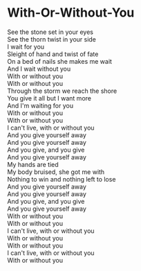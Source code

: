 # With-Or-Without-You

See the stone set in your eyes  
See the thorn twist in your side  
I wait for you  
Sleight of hand and twist of fate  
On a bed of nails she makes me wait  
And I wait without you  
With or without you  
With or without you  
Through the storm we reach the shore  
You give it all but I want more  
And I'm waiting for you  
With or without you  
With or without you  
I can't live, with or without you  
And you give yourself away  
And you give yourself away  
And you give, and you give  
And you give yourself away  
My hands are tied  
My body bruised, she got me with  
Nothing to win and nothing left to lose  
And you give yourself away  
And you give yourself away  
And you give, and you give  
And you give yourself away  
With or without you  
With or without you  
I can't live, with or without you  
With or without you  
With or without you  
I can't live, with or without you  
With or without you
